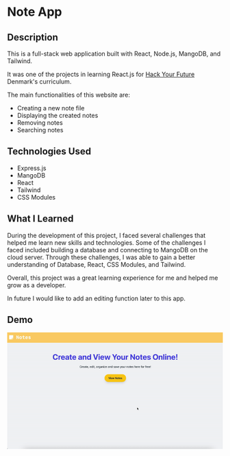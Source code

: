 
# Note App

## Description

This is a full-stack web application built with React, Node.js, MangoDB, and Tailwind.

It was one of the projects in learning React.js for [Hack Your Future](https://github.com/HackYourFuture-CPH) Denmark's curriculum.


The main functionalities of this website are:

-   Creating a new note file
-   Displaying the created notes
-   Removing notes
-   Searching notes

## Technologies Used

-   Express.js
-   MangoDB
-   React
-   Tailwind
-   CSS Modules

## What I Learned

During the development of this project, I faced several challenges that helped me learn new skills and technologies. 
Some of the challenges I faced included building a database and connecting to MangoDB on the cloud server.
Through these challenges, I was able to gain a better understanding of Database, React, CSS Modules, and Tailwind. 

Overall, this project was a great learning experience for me and helped me grow as a developer. 


In future I would like to add an editing function later to this app. 


## Demo

![](https://github.com/MerajSharifi/NoteApp/blob/main/note%20app.gif)

